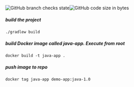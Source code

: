 ![GitHub branch checks state](https://img.shields.io/github/checks-status/akhilmovva/github-actions-gradle/master)![GitHub code size in bytes](https://img.shields.io/github/languages/code-size/akhilmovva/github-actions-gradle)
##### build the project

    ./gradlew build

##### build Docker image called java-app. Execute from root

    docker build -t java-app .
    
##### push image to repo 

    docker tag java-app demo-app:java-1.0
    
